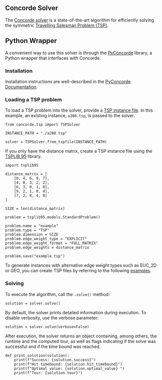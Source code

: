 ## Concorde Solver

The [Concorde solver](https://www.math.uwaterloo.ca/tsp/concorde.html) is a state-of-the-art algorithm for efficiently solving the symmetric [Travelling Salesman Problem (TSP)](https://en.wikipedia.org/wiki/Travelling_salesman_problem).


## Python Wrapper

A convenient way to use this solver is through the [PyConcorde](https://github.com/jvkersch/pyconcorde?tab=readme-ov-file) library, a Python wrapper that interfaces with Concorde.


### Installation

Installation instructions are well-described in the [PyConcorde Documentation](https://github.com/jvkersch/pyconcorde?tab=readme-ov-file).

### Loading a TSP problem

To load a TSP problem into the solver, provide a [TSP instance file](https://tsplib95.readthedocs.io/en/stable/). In this example, an existing instance, `a280.tsp`, is passed to the solver.

```
from concorde.tsp import TSPSolver

INSTANCE_PATH = "./a280.tsp"

solver = TSPSolver.from_tspfile(INSTANCE_PATH)
```

If you only have the distance matrix, create a TSP instance file using the [TSPLIB 95](https://tsplib95.readthedocs.io/en/stable/) library.

```
import tsplib95

distance_matrix = [
    [0, 4, 6, 9, 7],
    [4, 0, 3, 2, 2],
    [6, 3, 0, 1, 8],
    [9, 2, 1, 0, 4],
    [7, 2, 8, 4, 0]
]

SIZE = len(distance_matrix)

problem = tsplib95.models.StandardProblem()

problem.name = "example"
problem.type = "TSP"
problem.dimension = SIZE
problem.edge_weight_type = "EXPLICIT"
problem.edge_weight_format = "FULL_MATRIX"
problem.edge_weights = distance_matrix

problem.save("example.tsp")
```

To generate instances with alternative edge weight types such as EUC_2D or GEO, you can create TSP files by referring to the following [examples](http://comopt.ifi.uni-heidelberg.de/software/TSPLIB95/tsp/).

### Solving

To execute the algorithm, call the `.solve()` method:

```
solution = solver.solve()
```

By default, the solver prints detailed information during execution. To disable verbosity, use the verbose parameter:

```
solution = solver.solve(verbose=False)
```

After execution, the solver returns an object containing, among others, the runtime and the computed tour, as well as flags indicating if the solve was successful and if the time bound was reached.

```
def print_solution(solution):
    print(f"Success: {solution.success}")
    print(f"Hit timebound: {solution.hit_timebound}")
    print(f"Optimal value: {solution.optimal_value} ")
    print(f"Tour: {solution.tour}")
```